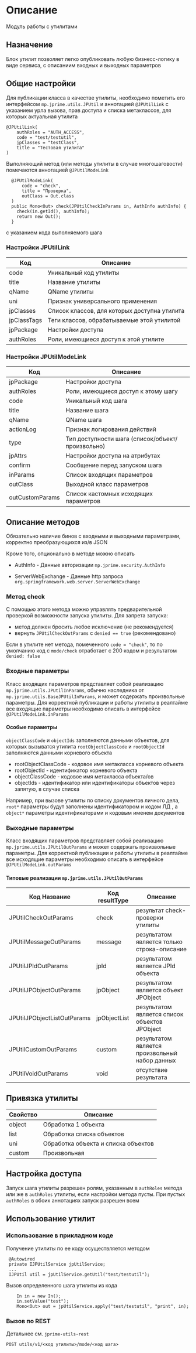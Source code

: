 # Описание

Модуль работы с утилитами

## Назначение

Блок утилит позволяет легко опубликовать любую бизнесс-логику в виде сервиса, с описаниим входных и выходных параметров   

## Общие настройки
 
Для публикации класса в качестве утилиты, необходимо пометить его интерфейсом ``mp.jprime.utils.JPUtil`` 
и аннотацией `@JPUtilLink` с указанием урла вызова, прав доступа и списка метаклассов, для которых актуальная утилита

```
@JPUtilLink(
    authRoles = "AUTH_ACCESS",
    code = "test/testutil",
    jpClasses = "testClass",
    title = "Тестовая утилита"
)
```

Выполняющий метод (или методы утилиты в случае многошаговости) помечаются аннотацией `@JPUtilModeLink`
```
  @JPUtilModeLink(
      code = "check",
      title = "Проверка",
      outClass = Out.class
  )
  public Mono<Out> check(JPUtilCheckInParams in, AuthInfo authInfo) {
    check(in.getId(), authInfo);
    return new Out();
  }
```
с указанием кода выполняемого шага

### Настройки JPUtilLink

| Код         | Описание                                     |
|-------------|----------------------------------------------|
| code        | Уникальный код утилиты                       |
| title       | Название утилиты                             |
| qName       | QName утилиты                                |
| uni         | Признак универсального применения            |
| jpClasses   | Список классов, для которых доступна утилита |
| jpClassTags | Теги классов, обрабатываемые этой утилитой   |
| jpPackage   | Настройки доступа                            |
| authRoles   | Роли, имеющиеся доступ к этой утилите        |

### Настройки JPUtilModeLink

| Код             | Описание                                         |
|-----------------|--------------------------------------------------|
| jpPackage       | Настройки доступа                                |
| authRoles       | Роли, имеющиеся доступ к этому шагу              |
| code            | Уникальный код шага                              |
| title           | Название шага                                    |
| qName           | QName шага                                       |
| actionLog       | Признак логирования действий                     |
| type            | Тип доступности шага (список/объект/произвольно) |
| jpAttrs         | Настройки доступа на атрибутах                   |
| confirm         | Сообщение перед запуском шага                    |
| inParams        | Список входящих параметров                       |
| outClass        | Выходной класс параметров                        |
| outCustomParams | Список кастомных исходящих параметров            |

## Описание методов

Обязательно наличие бинов с входными и выходными параметрами, корректно преобразующихся из/в JSON

Кроме того, опционально в методе можно описать

* AuthInfo - Данные авторизации `mp.jprime.security.AuthInfo`

* ServerWebExchange - Данные http запроса `org.springframework.web.server.ServerWebExchange`

### Метод check

С помощью этого метода можно управлять предварительной проверкой возможности запуска утилиты. Для запрета запуска:
* метод должен бросить любое исключение (не рекомендуется)
* вернуть `JPUtilCheckOutParams` c `denied == true` (рекомендовано)

Если в утилите нет метода, помеченного `code = "check"`, то по умолчанию код c `mode/check` отработает с 200 кодом
и результатом `denied: false`

### Входные параметры

Класс входящих параметров представляет собой реализацию `mp.jprime.utils.JPUtilInParams`, обычно наследника от `mp.jprime.utils.BaseJPUtilInParams`,  и может содержать произвольные параметры.
Для корректной публикации и работы утилиты в реалтайме все входящие параметры необходимо описать в интерфейсе `@JPUtilModeLink.inParams`

#### Особые параметры
 
`objectClassCode` и `objectIds` заполняются данными объектов, для которых вызыватся утилита
`rootObjectClassCode` и `rootObjectId` заполняются данными корневого объекта

* rootObjectClassCode - кодовое имя метакласса корневого объекта
* rootObjectId - идентификатор корневого объекта
* objectClassCode - кодовое имя метакласса объекта/ов
* objectIds - идентификатор или идентификаторы объектов через запятую, в случае списка

Например, при вызове утилиты по списку документов личного дела, `root*` параметры будут заполнены идентификатором и кодом ЛД
, а `object*` параметры идентификаторами и кодовым именем документов 

### Выходные параметры

Класс входящих параметров представляет собой реализацию `mp.jprime.utils.JPUtilOutParams` и может содержать произвольные параметры.
Для корректной публикации и работы утилиты в реалтайме все исходящие параметры необходимо описать в интерфейсе `@JPUtilModeLink.outParams`

#### Типовые реализации `mp.jprime.utils.JPUtilOutParams`
 
| Код Название                | Код resultType | Описание                                       |
|-----------------------------|----------------|------------------------------------------------|
| JPUtilCheckOutParams        | check          | результат check-проверки утилиты               |
| JPUtilMessageOutParams      | message        | результатом является только строка-описание    |
| JPUtilJPIdOutParams         | jpId           | результатом является JPId объекта              |
| JPUtilJPObjectOutParams     | jpObject       | результатом является объект JPObject           |
| JPUtilJPObjectListOutParams | jpObjectList   | результатом является список объектов JPObject  |
| JPUtilCustomOutParams       | custom         | результатом является произвольный набор данных |
| JPUtilVoidOutParams         | void           | отсутствие результата                          |

## Привязка утилиты

| Свойство | Описание                            |
|----------|-------------------------------------|
| object   | Обработка 1 объекта                 |
| list     | Обработка списка объектов           |
| uni      | Обработка объекта и списка объектов |
| custom   | Произвольная                        |

## Настройка доступа

Запуск шага утилиты разрешен ролям, указанным в `authRoles` метода или же в `authRoles` утилиты, если настройки метода пусты.
При пустых `authRoles` в обоих аннотациях запуск разрешен всем

## Использование утилит

### Использование в прикладном коде

Получение утилиты по ее коду осуществляется методом

```
 @Autowired
 private IJPUtilService jpUtilService;
 ... 
 IJPUtil util = jpUtilService.getUtil("test/testutil");
```

Вызов определенного шага утилиты из кода
```
    In in = new In();
    in.setValue("test");
    Mono<Out> out = jpUtilService.apply("test/testutil", "print", in);
```

### Вызов по REST

Детальнее см. `jprime-utils-rest`

`POST utils/v1/<код утилиты>/mode/<код шага>`